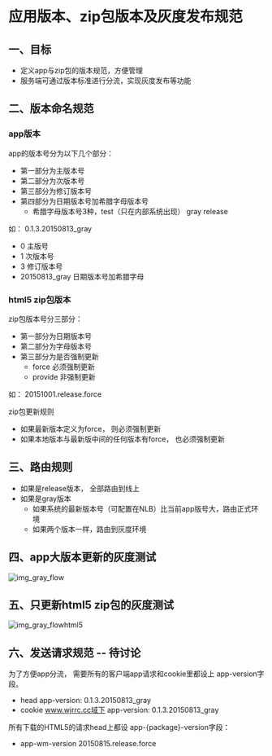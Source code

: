 # 应用版本、zip包版本及灰度发布规范

## 一、目标 

* 定义app与zip包的版本规范，方便管理
* 服务端可通过版本标准进行分流，实现灰度发布等功能 

## 二、版本命名规范

### app版本

app的版本号分为以下几个部分：

* 第一部分为主版本号
* 第二部分为次版本号
* 第三部分为修订版本号
* 第四部分为日期版本号加希腊字母版本号
	* 希腊字母版本号3种，test（只在内部系统出现） gray release
	
如：
	0.1.3.20150813_gray
	
* 0 主版号
* 1 次版本号
* 3 修订版本号
* 20150813_gray 日期版本号加希腊字母
	
### html5 zip包版本

zip包版本号分三部分：

* 第一部分为日期版本号
* 第二部分为字母版本号
* 第三部分为是否强制更新
	* force 必须强制更新
	* provide 非强制更新

如： 20151001.release.force

zip包更新规则

 * 如果最新版本定义为force， 则必须强制更新
 * 如果本地版本与最新版中间的任何版本有force， 也必须强制更新 
	
## 三、路由规则

* 如果是release版本， 全部路由到线上
* 如果是gray版本
	* 如果系统的最新版本号（可配置在NLB）比当前app版号大，路由正式环境
	* 如果两个版本一样，路由到灰度环境



## 四、app大版本更新的灰度测试

![img_gray_flow](img/gray-flow.png)



## 五、只更新html5 zip包的灰度测试

![img_gray_flowhtml5](img/gray-flow-html5.png)

## 六、发送请求规范 -- 待讨论

为了方便app分流， 需要所有的客户端app请求和cookie里都设上 app-version字段。

* head   app-version: 0.1.3.20150813_gray
* cookie www.wjrrc.cc域下  app-version: 0.1.3.20150813_gray

所有下载的HTML5的请求head上都设 app-{package}-version字段：

* app-wm-version 20150815.release.force





